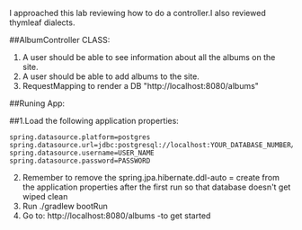 <!-- What approach did you take? -->
I approached this lab reviewing how to do a controller.I also reviewed thymleaf dialects.


<!-- Description of each method publicly available to your Stack and Queue-->
##AlbumController CLASS:
1. A user should be able to see information about all the albums on the site.
2. A user should be able to add albums to the site.
3. RequestMapping to render a DB
"http://localhost:8080/albums"

##Runing App:

##1.Load the following application properties:

    spring.datasource.platform=postgres
    spring.datasource.url=jdbc:postgresql://localhost:YOUR_DATABASE_NUMBER/DATABASE_NAME
    spring.datasource.username=USER_NAME
    spring.datasource.password=PASSWORD

2. Remember to remove the spring.jpa.hibernate.ddl-auto = create from the application properties after the first run so that database doesn't get wiped clean
3. Run ./gradlew bootRun
4. Go to:
    http://localhost:8080/albums -to get started





